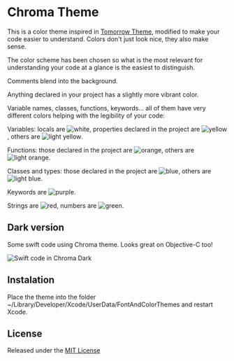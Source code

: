 # Chroma Theme

This is a color theme inspired in [Tomorrow Theme](https://github.com/chriskempson/tomorrow-theme), modified to make your code easier to understand. Colors don't just look nice, they also make sense.

The color scheme has been chosen so what is the most relevant for understanding your code at a glance is the easiest to distinguish.

Comments blend into the background.

Anything declared in your project has a slightly more vibrant color.

Variable names, classes, functions, keywords... all of them have very different colors helping with the legibility of your code:

Variables: locals are ![white](https://github.com/danielb5/chroma-theme/raw/master/images/white.png), properties declared in the project are ![yellow](https://github.com/danielb5/chroma-theme/raw/master/images/yellow.png), others are ![light yellow](https://github.com/danielb5/chroma-theme/raw/master/images/light_yellow.png).

Functions: those declared in the project are ![orange](https://github.com/danielb5/chroma-theme/raw/master/images/orange.png), others are ![light orange](https://github.com/danielb5/chroma-theme/raw/master/images/light_orange.png).

Classes and types: those declared in the project are ![blue](https://github.com/danielb5/chroma-theme/raw/master/images/blue.png), others are ![light blue](https://github.com/danielb5/chroma-theme/raw/master/images/light_blue.png).

Keywords are ![purple](https://github.com/danielb5/chroma-theme/raw/master/images/purple.png).

Strings are ![red](https://github.com/danielb5/chroma-theme/raw/master/images/red.png), numbers are ![green](https://github.com/danielb5/chroma-theme/raw/master/images/green.png).



## Dark version
Some swift code using Chroma theme. Looks great on Objective-C too!

![Swift code in Chroma Dark](https://github.com/danielb5/chroma-theme/raw/master/images/code.png)

## Instalation

Place the theme into the folder ~/Library/Developer/Xcode/UserData/FontAndColorThemes and restart Xcode.

## License
Released under the [MIT License](https://github.com/danielb5/chroma-theme/raw/master/LICENSE.md)
